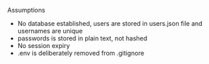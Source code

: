 Assumptions
-   No database established, users are stored in users.json file and usernames are unique
-   passwords is stored in plain text, not hashed
-   No session expiry
-   .env is deliberately removed from .gitignore